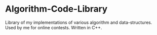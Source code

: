 Algorithm-Code-Library
======================

Library of my implementations of various algorithm and data-structures. Used by me for online contests. Written in C++.
